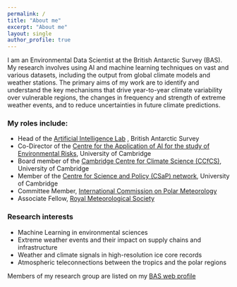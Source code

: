 ```yaml
---
permalink: /
title: "About me"
excerpt: "About me"
layout: single
author_profile: true
---
```


I am an Environmental Data Scientist at the British Antarctic Survey (BAS).  My research involves using AI and machine learning techniques on vast and various datasets, including the output from global climate models and weather stations.  The primary aims of my work are to identify and understand the key mechanisms that drive year-to-year climate variability over vulnerable regions, the changes in frequency and strength of extreme weather events, and to reduce uncertainties in future climate predictions.

### My roles include:
* Head of the [Artificial Intelligence Lab](http://www.bas.ac.uk/ai) , British Antarctic Survey
* Co-Director of the [Centre for the Application of AI for the study of Environmental Risks](https://ai4er-cdt.esc.cam.ac.uk/), University of Cambridge
* Board member of the [Cambridge Centre for Climate Science (CCfCS)](https://www.climatescience.cam.ac.uk/), University of Cambridge
* Member of the [Centre for Science and Policy (CSaP) network](http://www.csap.cam.ac.uk/about-csap/people/our-network/), University of Cambridge
* Committee Member, [International Commission on Polar Meteorology](http://www.icpm-iamas.aq/)
* Associate Fellow, [Royal Meteorological Society](https://www.rmets.org/)

### Research interests
* Machine Learning in environmental sciences
* Extreme weather events and their impact on supply chains and infrastructure
* Weather and climate signals in high-resolution ice core records
* Atmospheric teleconnections between the tropics and the polar regions

Members of my research group are listed on my [BAS web profile](https://www.bas.ac.uk/profile/jask/)